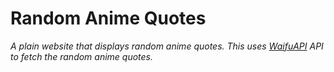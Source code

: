 # Random Anime Quotes
*A plain website that displays random anime quotes. This uses [WaifuAPI](hhttps://github.com/WaifuAPI) API to fetch the random anime quotes.*

